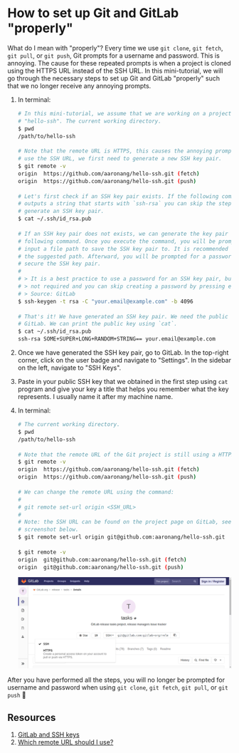 # How to set up Git and GitLab "properly"

What do I mean with "properly"? Every time we use `git clone`, `git fetch`, `git
pull`, or `git push`, Git prompts for a username and password. This is annoying.
The cause for these repeated prompts is when a project is cloned using the HTTPS
URL instead of the SSH URL. In this mini-tutorial, we will go through the
necessary steps to set up Git and GitLab "properly" such that we no longer
receive any annoying prompts.


1. In terminal:
   ```bash
   # In this mini-tutorial, we assume that we are working on a project called
   # "hello-ssh". The current working directory.
   $ pwd
   /path/to/hello-ssh   

   # Note that the remote URL is HTTPS, this causes the annoying prompts. To
   # use the SSH URL, we first need to generate a new SSH key pair.
   $ git remote -v
   origin  https://github.com/aaronang/hello-ssh.git (fetch)
   origin  https://github.com/aaronang/hello-ssh.git (push)   

   # Let's first check if an SSH key pair exists. If the following command
   # outputs a string that starts with `ssh-rsa` you can skip the steps to
   # generate an SSH key pair. 
   $ cat ~/.ssh/id_rsa.pub   

   # If an SSH key pair does not exists, we can generate the key pair with the
   # following command. Once you execute the command, you will be prompted to
   # input a file path to save the SSH key pair to. It is recommended to use
   # the suggested path. Afterward, you will be prompted for a password to
   # secure the SSH key pair.
   #
   # > It is a best practice to use a password for an SSH key pair, but it is
   # > not required and you can skip creating a password by pressing enter.
   # > Source: GitLab
   $ ssh-keygen -t rsa -C "your.email@example.com" -b 4096   

   # That's it! We have generated an SSH key pair. We need the public key for
   # GitLab. We can print the public key using `cat`.
   $ cat ~/.ssh/id_rsa.pub
   ssh-rsa SOME+SUPER+LONG+RANDOM+STRING== your.email@example.com
   ```

2. Once we have generated the SSH key pair, go to GitLab. In the top-right
   corner, click on the user badge and navigate to "Settings". In the sidebar on
   the left, navigate to "SSH Keys". 

3. Paste in your public SSH key that we obtained in the first step using `cat`
   program and give your key a title that helps you remember what the key
   represents. I usually name it after my machine name.

4. In terminal:
   ```bash
   # The current working directory.
   $ pwd
   /path/to/hello-ssh   

   # Note that the remote URL of the Git project is still using a HTTPS.
   $ git remote -v
   origin  https://github.com/aaronang/hello-ssh.git (fetch)
   origin  https://github.com/aaronang/hello-ssh.git (push)   

   # We can change the remote URL using the command:
   # 
   # git remote set-url origin <SSH_URL>
   #
   # Note: the SSH URL can be found on the project page on GitLab, see
   # screenshot below.
   $ git remote set-url origin git@github.com:aaronang/hello-ssh.git

   $ git remote -v
   origin  git@github.com:aaronang/hello-ssh.git (fetch)
   origin  git@github.com:aaronang/hello-ssh.git (push)  
   ```
   ![](/git/img/ssh.png)

After you have performed all the steps, you will no longer be prompted for username and password when using `git clone`, `git fetch`, `git pull`, or `git push` :tada:

## Resources

1. [GitLab and SSH keys](https://docs.gitlab.com/ee/ssh/)
2. [Which remote URL should I use?](https://help.github.com/articles/which-remote-url-should-i-use/)

